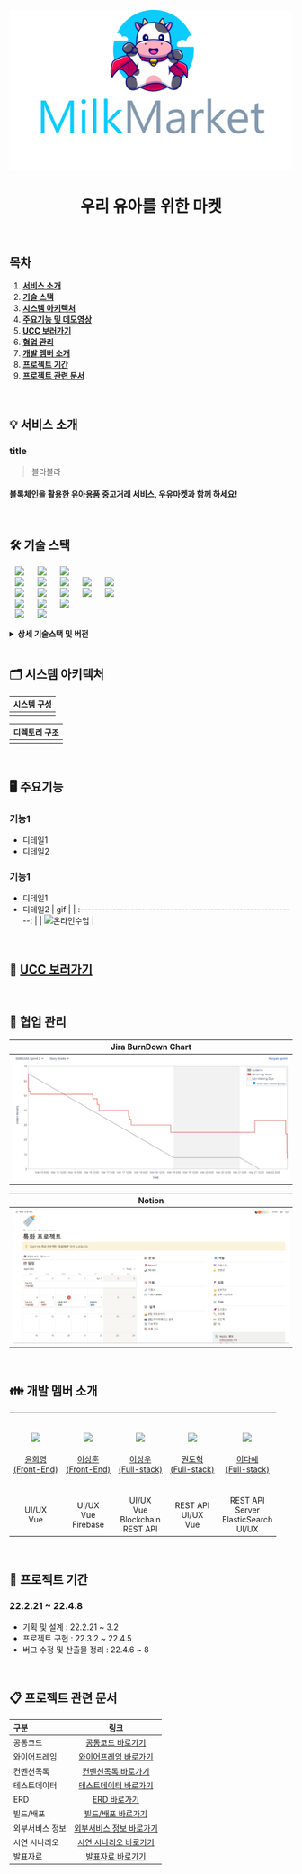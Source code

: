 <div align="center">
  <br />
  <img src="./readme_assets/milkmarket_logo.png" alt="milkmarket_logo" />
  <br />
  <h1>우리 유아를 위한 마켓</h1>
  <br />
</div>

## 목차

1. [**서비스 소개**](#1)
2. [**기술 스택**](#2)
3. [**시스템 아키텍처**](#3)
4. [**주요기능 및 데모영상**](#4)
5. [**UCC 보러가기**](#5)
6. [**협업 관리**](#6)
7. [**개발 멤버 소개**](#7)
8. [**프로젝트 기간**](#8)
9. [**프로젝트 관련 문서**](#9)

<br/>

<div id="1"></div>

## 💡 서비스 소개

### title

> 블라블라

#### 블록체인을 활용한 유아용품 중고거래 서비스, 우유마켓과 함께 하세요!

<br/>

<div id="2"></div>

## 🛠️ 기술 스택

<img src="https://img.shields.io/badge/Ethereum-3C3C3D?style=for-the-badge&logo=Ethereum&logoColor=white" style="height : auto; margin-left : 10px; margin-right : 10px;"/> <img src="https://img.shields.io/badge/Web3.js-F16822?style=for-the-badge&logo=Web3.js&logoColor=white" style="height : auto; margin-left : 10px; margin-right : 10px;"/> <img src="https://img.shields.io/badge/Elasticsearch-005571?style=for-the-badge&logo=Elasticsearch&logoColor=white" style="height : auto; margin-left : 10px; margin-right : 10px;"/> <br/>
<img src="https://img.shields.io/badge/Java-007396?style=for-the-badge&logo=Java&logoColor=#007396" style="height : auto; margin-left : 10px; margin-right : 10px;"/> <img src="https://img.shields.io/badge/Spring Boot-6DB33F?style=for-the-badge&logo=Spring Boot&logoColor=white" style="height : auto; margin-left : 10px; margin-right : 10px;"/> <img src="https://img.shields.io/badge/JSON Web Tokens-000000?style=for-the-badge&logo=JSON Web Tokens&logoColor=white" style="height : auto; margin-left : 10px; margin-right : 10px;"/> <img src="https://img.shields.io/badge/Spring Security-6DB33F?style=for-the-badge&logo=Spring Security&logoColor=white" style="height : auto; margin-left : 10px; margin-right : 10px;"/> <img src="https://img.shields.io/badge/Amazon S3-569A31?style=for-the-badge&logo=Amazon S3&logoColor=white" style="height : auto; margin-left : 10px; margin-right : 10px;"/><br>
<img src="https://img.shields.io/badge/Apache Maven-C71A36?style=for-the-badge&logo=Apache Maven&logoColor=white" style="height : auto; margin-left : 10px; margin-right : 10px;"/> <img src="https://img.shields.io/badge/Nginx-009639?style=for-the-badge&logo=NGINX&logoColor=white" style="height : auto; margin-left : 10px; margin-right : 10px;"/> <img src="https://img.shields.io/badge/Docker-2496ED?style=for-the-badge&logo=Docker&logoColor=white" style="height : auto; margin-left : 10px; margin-right : 10px;"/> <img src="https://img.shields.io/badge/Jenkins-D24939?style=for-the-badge&logo=Jenkins&logoColor=white" style="height : auto; margin-left : 10px; margin-right : 10px;"/> <img src="https://img.shields.io/badge/Ubuntu-E95420?style=for-the-badge&logo=Ubuntu&logoColor=white" style="height : auto; margin-left : 10px; margin-right : 10px;"/><br>
<img src="https://img.shields.io/badge/Vue.js-4FC08D?style=for-the-badge&logo=Vue.js&logoColor=white" style="height : auto; margin-left : 10px; margin-right : 10px;"/> <img src="https://img.shields.io/badge/Node.js-339939?style=for-the-badge&logo=Node.js&logoColor=white" style="height : auto; margin-left : 10px; margin-right : 10px;"/> <img src="https://img.shields.io/badge/Firebase-FFCA28?style=for-the-badge&logo=Firebase&logoColor=white" style="height : auto; margin-left : 10px; margin-right : 10px;"/> <br>
<img src="https://img.shields.io/badge/Jira-0052CC?style=for-the-badge&logo=Jira&logoColor=white" style="height : auto; margin-left : 10px; margin-right : 10px;"/> <img src="https://img.shields.io/badge/GitLab-FCA121?style=for-the-badge&logo=GitLab&logoColor=white" style="height : auto; margin-left : 10px; margin-right : 10px;"/> <br/>

<details><summary> <b> 상세 기술스택 및 버전</b> </summary>

| 구분       | 기술스택        | 상세내용                | 버전        |
| ---------- | --------------- | ----------------------- | ----------- |
| 공통       | 형상관리        | Gitlab                  | \-          |
|            | 이슈관리        | Jira                    | \-          |
|            | 커뮤니케이션    | Mattermost, Notion      | \-          |
| BackEnd    | DB              | MySQL                   | 5.7         |
|            |                 | JPA                     | \-          |
|            |                 | QueryDSL                | \-          |
|            | Java            | Zulu                    | 8.33.0.1    |
|            | Spring          | Spring                  | 5.3.6       |
|            |                 | Spring Boot             | 2.4.5       |
|            | IDE             | Eclipse                 | JEE 2020-06 |
|            | Cloud Storage   | AWS S3                  | \-          |
|            | Build           | Gradle                  | 7.3.2       |
|            | WebRTC          | Kurento Media Server    | 6.16        |
|            | WebRTC          | Kurento                 | \-          |
|            | API Docs        | Swagger2                | 3.0.0       |
| FrontEnd   | HTML5           |                         | \-          |
|            | CSS3            |                         | \-          |
|            | JavaScript(ES6) |                         | \-          |
|            | React           | React                   | 17.0.2      |
|            | React           | Redux                   | 7.2.6       |
|            | React           | Redux-thunk             | 2.4.1       |
|            |                 | styled-components       | 5.3.3       |
|            |                 | framer-motion           | 6.0.0       |
|            |                 | apexcharts              | 3.33.0      |
|            |                 | toast-ui/react-editor   | 3.1.2       |
|            |                 | toast-ui/react-calendar | 1.0.6       |
|            | WebSocket       | @stomp/stompjs          | 6.1.2       |
|            | WebSocket       | stompjs                 | 2.3.3       |
|            | WebSocket       | sockjs-client           | 1.5.2       |
|            | IDE             | Visual Studio Code      | 1.63.2      |
| BlockChain | Web3            | Solidity                | 0.8.12      |
|            |                 | Web3.js                 | 1.5.3       |
|            |                 | truffle                 | 5.5.5       |
|            |                 | Ganache                 | 7.0.3       |
|            |                 | openzeppelin            | 4.5.0       |
| Server     | 서버            | AWS EC2                 | \-          |
|            | 플랫폼          | Ubuntu                  | 20.04.3 LTS |
|            | 배포            | Docker                  | 20.10.12    |
|            | 배포            | Jenkins                 | 2.319.2     |

</details>

<br />

<div id="3"></div>

## 🗂️ 시스템 아키텍처

| 시스템 구성 |
| :---------: |
|             |

| 디렉토리 구조 |
| :-----------: |
|               |

<br />

<div id="4"></div>

## 🖥️ 주요기능

### 기능1

- 디테일1
- 디테일2

### 기능1

- 디테일1
- 디테일2
  | gif |
  | :------------------------------------------------------------: |
  | <img src="./readme_assets/onlineclass.gif" alt="온라인수업" /> |

<br/>



<div id="5"></div>

## 🎥 [UCC 보러가기]()

<br />

<div id="6"></div>

## 👥 협업 관리

|                         Jira BurnDown Chart                          |
| :------------------------------------------------------------------: |
| <img src="./readme_assets/burndown.png" alt="Jira BurnDown Chart" /> |

|                        Notion                         |
| :---------------------------------------------------: |
| <img src="./readme_assets/notion.png" alt="Notion" /> |

<br />

<div id="7"></div>

## 👪 개발 멤버 소개

<table>
    <tr>
        <td height="140px" align="center"> <a href="https://github.com/-in">
            <img src="https://avatars.githubusercontent.com/" width="140px" /> <br><br> 윤희영 <br>(Front-End) </a> <br></td>
        <td height="140px" align="center"> <a href="https://github.com/">
            <img src="https://avatars.githubusercontent.com/" width="140px" /> <br><br> 이상훈 <br>(Front-End) </a> <br></td>
        <td height="140px" align="center"> <a href="https://github.com/sangwooYi">
            <img src="https://avatars.githubusercontent.com/sangwooYi" width="140px" /> <br><br> 이상우 <br>(Full-stack) </a> <br></td>
        <td height="140px" align="center"> <a href="https://github.com/KwonDoHyuk">
            <img src="https://avatars.githubusercontent.com/KwonDoHyuk" width="140px" /> <br><br> 권도혁 <br>(Full-stack) </a> <br></td>
        <td height="140px" align="center"> <a href="https://github.com/dayaeLee777">
            <img src="https://avatars.githubusercontent.com/dayaeLee777" width="140px" /> <br><br> 이다예 <br>(Full-stack) </a> <br></td>
    </tr>
    <tr>
        <td align="center">UI/UX<br/>Vue<br/></td>
        <td align="center">UI/UX<br/>Vue<br/>Firebase</td>
        <td align="center">UI/UX<br/>Vue<br/>Blockchain<br/>REST API</td>
        <td align="center">REST API<br/>UI/UX<br/>Vue<br/></td>
        <td align="center">REST API<br/>Server<br/>ElasticSearch<br/>UI/UX</td>
    </tr>
</table>
<br />

<div id="8"></div>

## 📆 프로젝트 기간

### 22.2.21 ~ 22.4.8

- 기획 및 설계 : 22.2.21 ~ 3.2
- 프로젝트 구현 : 22.3.2 ~ 22.4.5
- 버그 수정 및 산출물 정리 : 22.4.6 ~ 8

<br />

<div id="9"></div>

## 📋 프로젝트 관련 문서

| 구분            |                            링크                             |
| :-------------- | :---------------------------------------------------------: |
| 공통코드        |           [공통코드 바로가기](/docs/공통코드.md)            |
| 와이어프레임    |       [와이어프레임 바로가기](/docs/와이어프레임.md)        |
| 컨벤션목록      |         [컨벤션목록 바로가기](/docs/컨벤션목록.md)          |
| 테스트데이터    |       [테스트데이터 바로가기](/docs/테스트데이터.md)        |
| ERD             |                [ERD 바로가기](/docs/ERD.md)                 |
| 빌드/배포       | [빌드/배포 바로가기](/exec/01_서울_6반_A607_빌드및배포.pdf) |
| 외부서비스 정보 |             [외부서비스 정보 바로가기](/exec/)              |
| 시연 시나리오   |            [시연 시나리오 바로가기](/exec/.pdf)             |
| 발표자료        |               [발표자료 바로가기](/docs/.pdf)               |
